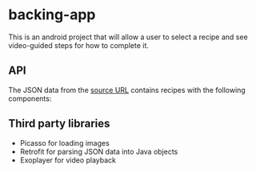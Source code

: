 # backing-app
This is an android project that will allow a user to select a recipe and see video-guided steps for how to complete it.

## API
The JSON data from the [source URL](https://d17h27t6h515a5.cloudfront.net/topher/2017/May/59121517_baking/baking.json) contains recipes with the following components:

## Third party libraries
- Picasso for loading images
- Retrofit for parsing JSON data into Java objects
- Exoplayer for video playback
